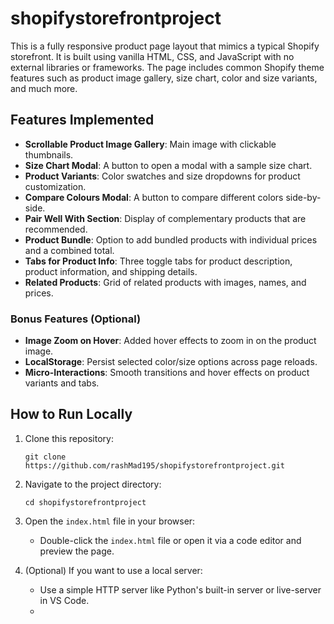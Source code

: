 # shopifystorefrontproject

This is a fully responsive product page layout that mimics a typical Shopify storefront. It is built using vanilla HTML, CSS, and JavaScript with no external libraries or frameworks. The page includes common Shopify theme features such as product image gallery, size chart, color and size variants, and much more.

## Features Implemented

- **Scrollable Product Image Gallery**: Main image with clickable thumbnails.
- **Size Chart Modal**: A button to open a modal with a sample size chart.
- **Product Variants**: Color swatches and size dropdowns for product customization.
- **Compare Colours Modal**: A button to compare different colors side-by-side.
- **Pair Well With Section**: Display of complementary products that are recommended.
- **Product Bundle**: Option to add bundled products with individual prices and a combined total.
- **Tabs for Product Info**: Three toggle tabs for product description, product information, and shipping details.
- **Related Products**: Grid of related products with images, names, and prices.
  
### Bonus Features (Optional)
- **Image Zoom on Hover**: Added hover effects to zoom in on the product image.
- **LocalStorage**: Persist selected color/size options across page reloads.
- **Micro-Interactions**: Smooth transitions and hover effects on product variants and tabs.

## How to Run Locally

1. Clone this repository:
    ```
    git clone https://github.com/rashMad195/shopifystorefrontproject.git
    ```

2. Navigate to the project directory:
    ```
    cd shopifystorefrontproject
    ```

3. Open the `index.html` file in your browser:
    - Double-click the `index.html` file or open it via a code editor and preview the page.

4. (Optional) If you want to use a local server:
    - Use a simple HTTP server like Python's built-in server or live-server in VS Code.
    - 

